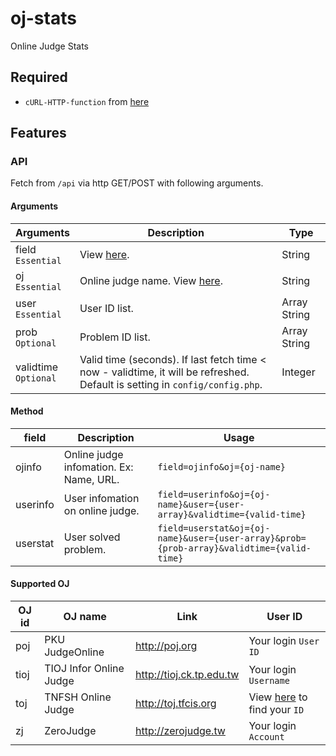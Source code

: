# oj-stats
Online Judge Stats

Required
---
* `cURL-HTTP-function` from [here](https://github.com/Xi-Plus/cURL-HTTP-function)

Features
---
### API
Fetch from `/api` via http GET/POST with following arguments.

#### Arguments
| Arguments | Description | Type |
|-----------|-------------------|---|
| field <br> `Essential` | View [here](README.md#method). | String |
| oj <br> `Essential` | Online judge name. View [here](README.md#supported-oj). | String |
| user <br> `Essential` | User ID list. | Array String |
| prob <br> `Optional` | Problem ID list. | Array String |
| validtime <br> `Optional` | Valid time (seconds). If last fetch time < now - validtime, it will be refreshed. Default is setting in `config/config.php`. | Integer |

#### Method
| field | Description | Usage |
|-----------|-------------------|---|
| ojinfo | Online judge infomation. Ex: Name, URL. | `field=ojinfo&oj={oj-name}` |
| userinfo | User infomation on online judge. | `field=userinfo&oj={oj-name}&user={user-array}&validtime={valid-time}` |
| userstat | User solved problem. | `field=userstat&oj={oj-name}&user={user-array}&prob={prob-array}&validtime={valid-time}` |

#### Supported OJ
| OJ id | OJ name | Link | User ID |
|-----------|-------------------|---|---|
| poj | PKU JudgeOnline | http://poj.org | Your login `User ID` |
| tioj | TIOJ Infor Online Judge | http://tioj.ck.tp.edu.tw | Your login `Username` |
| toj | TNFSH Online Judge | http://toj.tfcis.org | View [here](http://toj.tfcis.org/oj/chal/) to find your `ID` |
| zj | ZeroJudge | http://zerojudge.tw | Your login `Account` |
